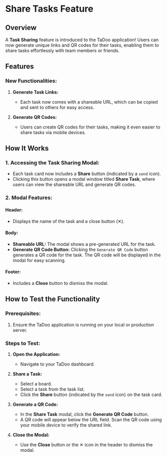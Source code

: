
# Share Tasks Feature

## Overview

A **Task Sharing** feature is introduced to the TaDoo application! Users can now generate unique links and QR codes for their tasks, enabling them to share tasks effortlessly with team members or friends.


## Features

### New Functionalities:
1. **Generate Task Links:**  
   - Each task now comes with a shareable URL, which can be copied and sent to others for easy access.  

2. **Generate QR Codes:**  
   - Users can create QR codes for their tasks, making it even easier to share tasks via mobile devices.


## How It Works

### 1. Accessing the Task Sharing Modal:
- Each task card now includes a **Share** button (indicated by a `send` icon).  
- Clicking this button opens a modal window titled **Share Task**, where users can view the shareable URL and generate QR codes.

### 2. Modal Features:
#### Header:
- Displays the name of the task and a close button (✕).  

#### Body:
- **Shareable URL:** The modal shows a pre-generated URL for the task.  
- **Generate QR Code Button:** Clicking the `Generate QR Code` button generates a QR code for the task. The QR code will be displayed in the modal for easy scanning.

#### Footer:
- Includes a **Close** button to dismiss the modal.


## How to Test the Functionality

### Prerequisites:
1. Ensure the TaDoo application is running on your local or production server. 

### Steps to Test:
1. **Open the Application:**
   - Navigate to your TaDoo dashboard.

2. **Share a Task:**
   - Select a board.
   - Select a task from the task list.
   - Click the **Share** button (indicated by the `send` icon) on the task card.

3. **Generate a QR Code:**
   - In the **Share Task** modal, click the **Generate QR Code** button.
   - A QR code will appear below the URL field. Scan the QR code using your mobile device to verify the shared link.

4. **Close the Modal:**
   - Use the **Close** button or the ✕ icon in the header to dismiss the modal.
